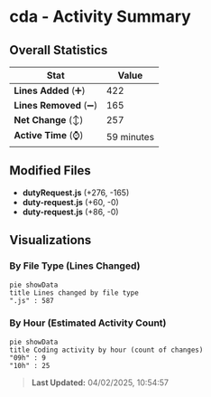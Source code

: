 # cda - Activity Summary 

## Overall Statistics

| Stat                   | Value                                                             |
| ---------------------- | ----------------------------------------------------------------- |
| **Lines Added** (➕)   | 422                                          |
| **Lines Removed** (➖) | 165                                        |
| **Net Change** (↕)    | 257                |
| **Active Time** (⌚)   | 59 minutes |


## Modified Files
- **dutyRequest.js** (+276, -165)
- **duty-request.js** (+60, -0)
- **duty-request.js** (+86, -0)

## Visualizations

### By File Type (Lines Changed)

```mermaid
pie showData
title Lines changed by file type
".js" : 587
```

### By Hour (Estimated Activity Count)

```mermaid
pie showData
title Coding activity by hour (count of changes)
"09h" : 9
"10h" : 25
```


> **Last Updated:** 04/02/2025, 10:54:57